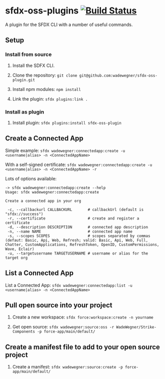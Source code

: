 # sfdx-oss-plugins [![Build Status](https://travis-ci.org/wadewegner/sfdx-oss-plugin.svg?branch=master)](https://travis-ci.org/wadewegner/sfdx-oss-plugin)

A plugin for the SFDX CLI with a number of useful commands.

## Setup

### Install from source

1. Install the SDFX CLI.

2. Clone the repository: `git clone git@github.com:wadewegner/sfdx-oss-plugin.git`

3. Install npm modules: `npm install`

4. Link the plugin: `sfdx plugins:link .`

### Install as plugin

1. Install plugin: `sfdx plugins:install sfdx-oss-plugin`

## Create a Connected App

Simple example: `sfdx wadewegner:connectedapp:create -u <username|alias> -n <ConnectedAppName>`

With a self-signed certificate: `sfdx wadewegner:connectedapp:create -u <username|alias> -n <ConnectedAppName> -r`

Lots of options available:

```
-> sfdx wadewegner:connectedapp:create --help
Usage: sfdx wadewegner:connectedapp:create

Create a connected app in your org

 -c, --callbackurl CALLBACKURL       # callbackUrl (default is "sfdx://success")
 -r, --certificate                   # create and register a certificate
 -d, --description DESCRIPTION       # connected app description
 -n, --name NAME                     # connected app name
 -s, --scopes SCOPES                 # scopes separated by commas (defaut: Basic, Api, Web, Refresh; valid: Basic, Api, Web, Full, Chatter, CustomApplications, RefreshToken, OpenID, CustomPermissions, Wave, Eclair)
 -u, --targetusername TARGETUSERNAME # username or alias for the target org
```

## List a Connected App

List a Connected App: `sfdx wadewegner:connectedapp:list -u <username|alias> -n <ConnectedAppName>`

## Pull open source into your project

1. Create a new workspace: `sfdx force:workspace:create -n yourname`

2. Get open source: `sfdx wadewegner:source:oss -r WadeWegner/Strike-Components -p force-app/main/default/`

## Create a manifest file to add to your open source project

1. Create a manifest: `sfdx wadewegner:source:create -p force-app/main/default/`
